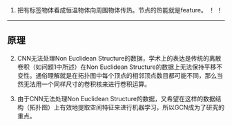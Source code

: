 1. 把有标签物体看成恒温物体向周围物体传热。节点的热能就是feature。
！[](1.7.1.1.png)
！[](1.7.1.2.png)
---
## 原理
2. CNN无法处理Non Euclidean Structure的数据，学术上的表达是传统的离散卷积（如问题1中所述）在Non Euclidean Structure的数据上无法保持平移不变性。通俗理解就是在拓扑图中每个顶点的相邻顶点数目都可能不同，那么当然无法用一个同样尺寸的卷积核来进行卷积运算。

3. 由于CNN无法处理Non Euclidean Structure的数据，又希望在这样的数据结构（拓扑图）上有效地提取空间特征来进行机器学习，所以GCN成为了研究的重点。